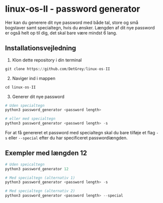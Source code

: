 # linux-os-II - password generator

Her kan du generere dit nye password med både tal, store og små bogstaver samt specialtegn, hvis du ønsker. Længden af dit nye password er også helt op til dig, det skal bare være mindst 6 lang.

## Installationsvejledning

1. Klon dette repository i din terminal
```python
git clone https://github.com/DetGrey/linux-os-II
```

2. Naviger ind i mappen
```python
cd linux-os-II
```

3. Generer dit nye password
```python
# Uden specialtegn
python3 password_generator <password length>

# eller med specialtegn
python3 password_generator <password length> -s
```

For at få genereret et password med specialtegn skal du bare tilføje et flag `-s` eller `--special` efter du har specificeret passwordlængden.

## Exempler med længden 12
```python
# Uden speicaltegn
python3 password_generator 12

# Med specialtegn (alternativ 1)
python3 password_generator <password length> -s

# Med specialtegn (alternativ 2)
python3 password_generator <password length> --special
```

